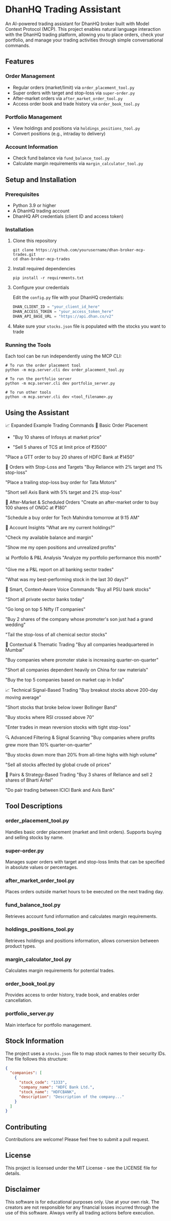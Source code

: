 # DhanHQ Trading Assistant

An AI-powered trading assistant for DhanHQ broker built with Model Context Protocol (MCP). This project enables natural language interaction with the DhanHQ trading platform, allowing you to place orders, check your portfolio, and manage your trading activities through simple conversational commands.

## Features

### Order Management
- Regular orders (market/limit) via `order_placement_tool.py`
- Super orders with target and stop-loss via `super-order.py`
- After-market orders via `after_market_order_tool.py`
- Access order book and trade history via `order_book_tool.py`

### Portfolio Management
- View holdings and positions via `holdings_positions_tool.py`
- Convert positions (e.g., intraday to delivery)

### Account Information
- Check fund balance via `fund_balance_tool.py`
- Calculate margin requirements via `margin_calculator_tool.py`

## Setup and Installation

### Prerequisites
- Python 3.9 or higher
- A DhanHQ trading account
- DhanHQ API credentials (client ID and access token)

### Installation

1. Clone this repository
   ```
   git clone https://github.com/yourusername/dhan-broker-mcp-trades.git
   cd dhan-broker-mcp-trades
   ```

2. Install required dependencies
   ```
   pip install -r requirements.txt
   ```

3. Configure your credentials
   
   Edit the `config.py` file with your DhanHQ credentials:
   ```python
   DHAN_CLIENT_ID = "your_client_id_here"
   DHAN_ACCESS_TOKEN = "your_access_token_here"
   DHAN_API_BASE_URL = "https://api.dhan.co/v2"
   ```

4. Make sure your `stocks.json` file is populated with the stocks you want to trade

### Running the Tools

Each tool can be run independently using the MCP CLI:

```
# To run the order placement tool
python -m mcp.server.cli dev order_placement_tool.py

# To run the portfolio server
python -m mcp.server.cli dev portfolio_server.py

# To run other tools
python -m mcp.server.cli dev <tool_filename>.py
```

## Using the Assistant

📈 Expanded Example Trading Commands
🛒 Basic Order Placement
- "Buy 10 shares of Infosys at market price"

- "Sell 5 shares of TCS at limit price of ₹3500"

"Place a GTT order to buy 20 shares of HDFC Bank at ₹1450"

🎯 Orders with Stop-Loss and Targets
"Buy Reliance with 2% target and 1% stop-loss"

"Place a trailing stop-loss buy order for Tata Motors"

"Short sell Axis Bank with 5% target and 2% stop-loss"

🌙 After-Market & Scheduled Orders
"Create an after-market order to buy 100 shares of ONGC at ₹180"

"Schedule a buy order for Tech Mahindra tomorrow at 9:15 AM"

💼 Account Insights
"What are my current holdings?"

"Check my available balance and margin"

"Show me my open positions and unrealized profits"

📊 Portfolio & P&L Analysis
"Analyze my portfolio performance this month"

"Give me a P&L report on all banking sector trades"

"What was my best-performing stock in the last 30 days?"

🤖 Smart, Context-Aware Voice Commands
"Buy all PSU bank stocks"

"Short all private sector banks today"

"Go long on top 5 Nifty IT companies"

"Buy 2 shares of the company whose promoter's son just had a grand wedding"

"Tail the stop-loss of all chemical sector stocks"

📌 Contextual & Thematic Trading
"Buy all companies headquartered in Mumbai"

"Buy companies where promoter stake is increasing quarter-on-quarter"

"Short all companies dependent heavily on China for raw materials"

"Buy the top 5 companies based on market cap in India"

📈 Technical Signal-Based Trading
"Buy breakout stocks above 200-day moving average"

"Short stocks that broke below lower Bollinger Band"

"Buy stocks where RSI crossed above 70"

"Enter trades in mean reversion stocks with tight stop-loss"

🔍 Advanced Filtering & Signal Scanning
"Buy companies where profits grew more than 10% quarter-on-quarter"

"Buy stocks down more than 20% from all-time highs with high volume"

"Sell all stocks affected by global crude oil prices"

🔁 Pairs & Strategy-Based Trading
"Buy 3 shares of Reliance and sell 2 shares of Bharti Airtel"

"Do pair trading between ICICI Bank and Axis Bank"



## Tool Descriptions

### order_placement_tool.py
Handles basic order placement (market and limit orders). Supports buying and selling stocks by name.

### super-order.py
Manages super orders with target and stop-loss limits that can be specified in absolute values or percentages.

### after_market_order_tool.py
Places orders outside market hours to be executed on the next trading day.

### fund_balance_tool.py
Retrieves account fund information and calculates margin requirements.

### holdings_positions_tool.py
Retrieves holdings and positions information, allows conversion between product types.

### margin_calculator_tool.py
Calculates margin requirements for potential trades.

### order_book_tool.py
Provides access to order history, trade book, and enables order cancellation.

### portfolio_server.py
Main interface for portfolio management.

## Stock Information

The project uses a `stocks.json` file to map stock names to their security IDs. The file follows this structure:

```json
{
  "companies": [
    {
      "stock_code": "1333",
      "company_name": "HDFC Bank Ltd.",
      "stock_name": "HDFCBANK",
      "description": "Description of the company..."
    }
  ]
}
```

## Contributing

Contributions are welcome! Please feel free to submit a pull request.

## License

This project is licensed under the MIT License - see the LICENSE file for details.

## Disclaimer

This software is for educational purposes only. Use at your own risk. The creators are not responsible for any financial losses incurred through the use of this software. Always verify all trading actions before execution.
